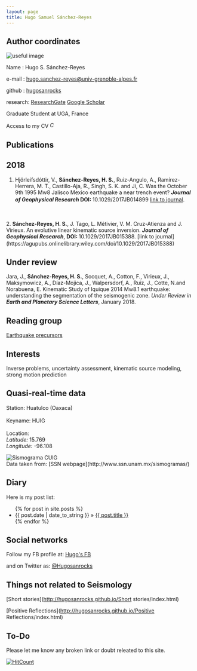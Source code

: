 ```yaml
---
layout: page
title: Hugo Samuel Sánchez-Reyes
---
```



## Author coordinates

![useful image](http://hugosanrocks.github.io/assets/img/model_time_space_windows.jpg)
    
Name : Hugo S. Sánchez-Reyes

e-mail : [hugo.sanchez-reyes@univ-grenoble-alpes.fr](mailto:hugo.sanchez-reyes@univ-grenoble-alpes.fr)

github : [hugosanrocks](https://github.com/hugosanrocks)

research: [ResearchGate](https://www.researchgate.net/profile/Hugo_Sanchez-Reyes) [Google Scholar](https://scholar.google.fr/citations?user=8gr2DhwAAAAJ&hl=es)

Graduate Student at UGA, France

Access to my CV <em><a href="https://github.com/hugosanrocks/hugosanrocks.github.com/blob/master/_includes/cv/CV_Hugo_Sanchez-Reyes.pdf"><img src="http://hugosanrocks.github.io/assets/img/pdf_image.jpg" alt="CV" width="15" height="16" border="0"></a></em>

## Publications

## 2018

1. Hjörleifsdóttir, V., <b>Sánchez-Reyes, H. S.</b>, Ruiz-Angulo, A., Ramírez-Herrera, M. T., Castillo-Aja, R., Singh, S. K. and Ji, C. Was the October 9th 1995 Mw8 Jalisco Mexico earthquake a near trench event? <b><i> Journal of Geophysical Research </i> DOI: </b> 10.1029/2017JB014899 [link to journal](https://agupubs.onlinelibrary.wiley.com/doi/10.1029/2017JB014899). <em><a href="https://github.com/hugosanrocks/hugosanrocks.github.com/blob/master/_includes/Hjorleifsdottir_2018_JGR_draft.pdf"><img src="http://hugosanrocks.github.io/assets/img/pdf_image.jpg" alt="" width="15" height="16" border="0"></a></em>
<br>
<br>
2. <b>Sánchez-Reyes, H. S.</b>, J. Tago, L. Métivier, V. M. Cruz-Atienza and J. Virieux. An evolutive linear kinematic source inversion. <i><b>Journal of Geophysical Research</b></i>, <b> DOI: </b> 10.1029/2017JB015388. [link to journal](https://agupubs.onlinelibrary.wiley.com/doi/10.1029/2017JB015388) <em><a href="https://github.com/hugosanrocks/hugosanrocks.github.com/blob/master/_includes/Sanchez-Reyes_2018_JGR.pdf"><img src="http://hugosanrocks.github.io/assets/img/pdf_image.jpg" alt="" width="15" height="16" border="0"></a></em>

## Under review

Jara, J., <b>Sánchez-Reyes, H. S.</b>, Socquet, A., Cotton, F., Virieux, J., Maksymowicz, A., Díaz-Mojica, J., Walpersdorf, A., Ruiz, J., Cotte, N.and Norabuena, E. Kinematic Study of Iquique 2014 Mw8.1 earthquake: understanding the segmentation of the seismogenic zone. <i> Under Review in <b>Earth and Planetary Science Letters</b></i>, January 2018.

## Reading group

[Earthquake precursors](http://hugosanrocks.github.io/reading-group)


## Interests

Inverse problems, uncertainty assessment, kinematic source modeling, strong motion prediction


## Quasi-real-time data

<dl>
  <dt>Station: Huatulco (Oaxaca) </dt><br class="br-dummy">
  <dt>Keyname: HUIG</dt><br class="br-dummy">
  <dt>Location: <br><i>Latitude:</i> 15.769</dt> <i>Longitude:</i> -96.108</dt>
</dl>
<div>
   <img src="http://www.ssn.unam.mx/recursos/imagenes/sismogramas/sismogramaHU.gif" class="center-block img-responsive" data-action="zoom" id="sismograma" alt="Sismograma CUIG">
</div>
Data taken from: [SSN webpage](http://www.ssn.unam.mx/sismogramas/)


## Diary

Here is my post list:

<ul class="posts">
  {% for post in site.posts %}
    <li><span>{{ post.date | date_to_string }}</span> &raquo; <a href="{{ BASE_PATH }}{{ post.url }}">{{ post.title }}</a></li>
  {% endfor %}
</ul>


## Social networks

Follow my FB profile at: [Hugo's FB](https://www.facebook.com/hugosamuel.sanchezreyes)

and on Twitter as: [@Hugosanrocks](https://twitter.com/Hugosanrocks)


## Things not related to Seismology

[Short stories](http://hugosanrocks.github.io/Short stories/index.html)

[Positive Reflections](http://hugosanrocks.github.io/Positive Reflections/index.html)


## To-Do

Please let me know any broken link or doubt releated to this site.


[![HitCount](http://hits.dwyl.io/{username}/{project}.svg)](http://hits.dwyl.io/{username}/{project})


